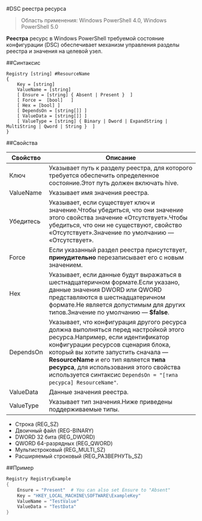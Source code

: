 #DSC реестра ресурса

> Область применения: Windows PowerShell 4.0, Windows PowerShell 5.0

**Реестра** ресурс в Windows PowerShell требуемой состояние конфигурации (DSC) обеспечивает механизм управления разделы реестра и значения на целевой узел.

##Синтаксис

```
Registry [string] #ResourceName
{
    Key = [string]
    ValueName = [string]
    [ Ensure = [string] { Absent | Present }  ]
    [ Force =  [bool]   ]
    [ Hex = [bool] ]
    [ DependsOn = [string[]] ]
    [ ValueData = [string[]] ]
    [ ValueType = [string] { Binary | Dword | ExpandString | MultiString | Qword | String }  ]
}
```

##Свойства

| Свойство| Описание|
|---|---|
| Ключ| Указывает путь к разделу реестра, для которого требуется обеспечить определенное состояние.Этот путь должен включать hive.|
| ValueName| Указывает имя значения реестра.|
| Убедитесь| Указывает, если существует ключ и значение.Чтобы убедиться, что они значение этого свойства значение «Отсутствует».Чтобы убедиться, что они не существуют, свойство «Отсутствует».Значение по умолчанию — «Отсутствует».|
| Force| Если указанный раздел реестра присутствует, __принудительно__ перезаписывает его с новым значением.|
| Hex| Указывает, если данные будут выражаться в шестнадцатеричном формате.Если указано, данные значения DWORD или QWORD представляются в шестнадцатеричном формате.Не является допустимым для других типов.Значение по умолчанию — __$false__.|
| DependsOn| Указывает, что конфигурация другого ресурса должна выполняться перед настройкой этого ресурса.Например, если идентификатор конфигурации ресурсов сценария блока, который вы хотите запустить сначала — __ResourceName__ и его тип является __типа ресурса__, для использования этого свойства используется синтаксис `DependsOn = "[типа ресурса] ResourceName"`.|
| ValueData| Данные значения реестра.|
| ValueType| Указывает тип значения.Ниже приведены поддерживаемые типы.

<ul>
            <li>Строка (REG_SZ)</li>
<li>Двоичный файл (REG-BINARY)</li>
<li>DWORD 32 бита (REG_DWORD)</li>
<li>QWORD 64-разрядных (REG_QWORD)</li>
<li>Мультистроковый (REG_MULTI_SZ)</li>
<li>Расширяемый строковый (REG_РАЗВЕРНУТЬ_SZ)</li></ul>

##Пример

```powershell
Registry RegistryExample
{
    Ensure = "Present"  # You can also set Ensure to "Absent"
    Key = "HKEY_LOCAL_MACHINE\SOFTWARE\ExampleKey"
    ValueName = "TestValue"
    ValueData = "TestData"
}
```





